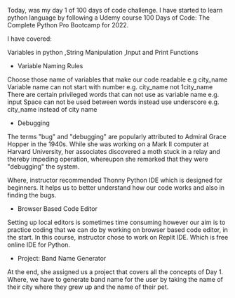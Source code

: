 Today, was my day 1 of 100 days of code challenge. I have started to learn python language by following a Udemy course 100 Days of Code: The Complete Python Pro Bootcamp for 2022.

I have covered:

Variables in python
,String Manipulation
,Input and Print Functions
- Variable Naming Rules

Choose those name of variables that make our code readable e.g city_name
Variable name can not start with number e.g. city_name not 1city_name
There are certain privileged words that can not use as variable name e.g. input
Space can not be used between words instead use underscore e.g. city_name instead of city name
- Debugging

The terms "bug" and "debugging" are popularly attributed to Admiral Grace Hopper in the 1940s. While she was working on a Mark II computer at Harvard University, her associates discovered a moth stuck in a relay and thereby impeding operation, whereupon she remarked that they were "debugging" the system.

Where, instructor recommended Thonny Python IDE which is designed for beginners. It helps us to better understand how our code works and also in finding the bugs.

- Browser Based Code Editor

Setting up local editors is sometimes time consuming however our aim is to practice coding that we can do by working on browser based code editor, in the start. In this course, instructor chose to work on Replit IDE. Which is free online IDE for Python.

- Project: Band Name Generator

At the end, she assigned us a project that covers all the concepts of Day 1. Where, we have to generate band name for the user by taking the name of their city where they grew up and the name of their pet.


